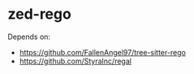 # zed-rego

Depends on:

* https://github.com/FallenAngel97/tree-sitter-rego
* https://github.com/StyraInc/regal
